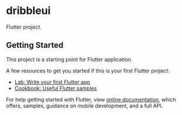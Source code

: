 # dribbleui

Flutter project.

## Getting Started

This project is a starting point for  Flutter application.

A few resources to get you started if this is your first Flutter project:

- [Lab: Write your first Flutter app](https://flutter.dev/docs/get-started/codelab)
- [Cookbook: Useful Flutter samples](https://flutter.dev/docs)

For help getting started with Flutter, view 
[online documentation](https://flutter.dev/docs), which offers,
samples, guidance on mobile development, and a full API.
